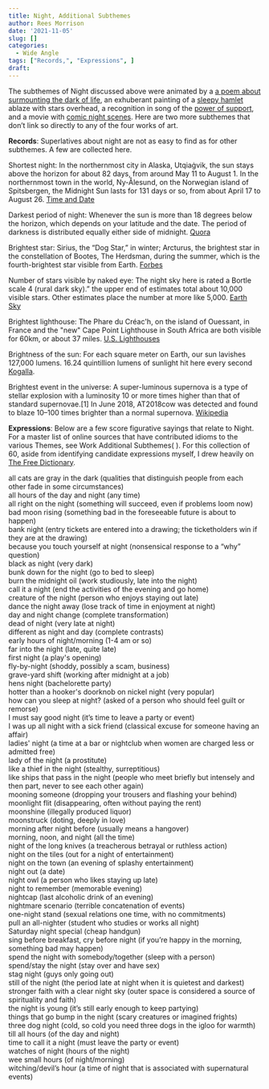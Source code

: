 ```yaml
---
title: Night, Additional Subthemes
author: Rees Morrison
date: '2021-11-05'
slug: []
categories:
  - Wide Angle
tags: ["Records,", "Expressions", ]
draft:
---
```


The subthemes of Night discussed above were animated by a [a poem about surmounting the dark of life](https://themesfromart.com/post/2021-11-05-night-from-invictus-a-poem-by-william-ernest-henley/nightinvictus/), an exhuberant painting of a [sleepy hamlet](https://themesfromart.com/post/2021-11-05-night-from-the-starry-night-a-painting-by-vincent-van-gogh/nightstarry/) ablaze with stars overhead, a recognition in song of the [power of support](https://themesfromart.com/post/2021-11-05-night-from-stand-by-me-a-song-sung-by-ben-e-king/nightstand/), and a movie with [comic night scenes](https://themesfromart.com/post/2021-11-05-night-from-it-happened-one-night-a-movie-starring-clark-gable-and-claudette-colbert/nighthappened/). Here are two more subthemes that don’t link so directly to any of the four works of art.

<!--more-->

**Records**:  Superlatives about night are not as easy to find as for other subthemes.  A few are collected here.

Shortest night:  In the northernmost city in Alaska, Utqiaġvik, the sun stays above the horizon for about 82 days, from around May 11 to August 1.  In the northernmost town in the world, Ny-Ålesund, on the Norwegian island of Spitsbergen, the Midnight Sun lasts for 131 days or so, from about April 17 to August 26.   [Time and Date](https://www.timeanddate.com/astronomy/midnight-sun.html)

Darkest period of night:  Whenever the sun is more than 18 degrees below the horizon, which depends on your latitude and the date. The period of darkness is distributed equally either side of midnight.  [Quora](https://www.quora.com/What-time-is-the-night-usually-darkest-Assuming-its-a-cloudless-night-then-around-what-time-it-would-be-darkest-Is-it-correct-to-say-night-is-darkest-before-dawn)

Brightest star: Sirius, the “Dog Star,” in winter; Arcturus, the brightest star in the constellation of Bootes, The Herdsman, during the summer, which is the fourth-brightest star visible from Earth.  [Forbes](https://www.forbes.com/sites/jamiecartereurope/2021/08/14/whats-the-brightest-star-in-the-summer-night-sky-no-its-not-the-north-star/)

Number of stars visible by naked eye:  The night sky here is rated a Bortle scale 4 (rural dark sky).”  the upper end of estimates total about 10,000 visible stars. Other estimates place the number at more like 5,000.  [Earth Sky](https://earthsky.org/astronomy-essentials/how-many-stars-could-you-see-on-a-clear-moonless-night/)

Brightest lighthouse:  The Phare du Créac'h, on the island of Ouessant, in France and the "new" Cape Point Lighthouse in South Africa are both visible for 60km, or about 37 miles.  [U.S. Lighthouses](https://www.us-lighthouses.com/faq.php)

Brightness of the sun:  For each square meter on Earth, our sun lavishes 127,000 lumens.  16.24 quintillion lumens of sunlight hit here every second [Kogalla](https://kogalla.com/blogs/tech-trail/how-many-lumens-is-the-sun).

Brightest event in the universe:  A super-luminous supernova is a type of stellar explosion with a luminosity 10 or more times higher than that of standard supernovae.[1]  In June 2018, AT2018cow was detected and found to blaze 10–100 times brighter than a normal supernova. [Wikipedia](https://en.wikipedia.org/wiki/Superluminous_supernova)

**Expressions**:  Below are a few score figurative sayings that relate to Night.  For a master list of online sources that have contributed idioms to the various Themes, see Work Additional Subthemes(  ).  For this collection of 60, aside from identifying candidate expressions myself, I drew heavily on [The Free Dictionary](https://idioms.thefreedictionary.com/night).

<!--Here are the sayings.-->

all cats are gray in the dark (qualities that distinguish people from each other fade in some circumstances)  
all hours of the day and night (any time)  
all right on the night (something will succeed, even if problems loom now)  
bad moon rising (something bad in the foreseeable future is about to happen)  
bank night (entry tickets are entered into a drawing; the ticketholders win if they are at the drawing)  
because you touch yourself at night (nonsensical response to a “why” question)  
black as night (very dark)  
bunk down for the night (go to bed to sleep)  
burn the midnight oil (work studiously, late into the night)  
call it a night (end the activities of the evening and go home)  
creature of the night (person who enjoys staying out late)  
dance the night away (lose track of time in enjoyment at night)  
day and night change (complete transformation)  
dead of night (very late at night)  
different as night and day (complete contrasts)  
early hours of night/morning (1-4 am or so)  
far into the night (late, quite late)  
first night (a play's opening)  
fly-by-night (shoddy, possibly a scam, business)  
grave-yard shift (working after midnight at a job)  
hens night (bachelorette party)  
hotter than a hooker's doorknob on nickel night (very popular)  
how can you sleep at night? (asked of a person who should feel guilt or remorse)  
I must say good night (it’s time to leave a party or event)  
I was up all night with a sick friend (classical excuse for someone having an affair)  
ladies' night (a time at a bar or nightclub when women are charged less or admitted free)  
lady of the night (a prostitute)  
like a thief in the night (stealthy, surreptitious)  
like ships that pass in the night (people who meet briefly but intensely and then part, never to see each other again)  
mooning someone (dropping your trousers and flashing your behind)  
moonlight flit (disappearing, often without paying the rent)  
moonshine (illegally produced liquor)  
moonstruck (doting, deeply in love)  
morning after night before (usually means a hangover)  
morning, noon, and night (all the time)  
night of the long knives (a treacherous betrayal or ruthless action)  
night on the tiles (out for a night of entertainment)  
night on the town (an evening of splashy entertainment)  
night out (a date)  
night owl (a person who likes staying up late)  
night to remember (memorable evening)  
nightcap (last alcoholic drink of an evening)    
nightmare scenario (terrible concatenation of events)  
one-night stand (sexual relations one time, with no commitments)  
pull an all-nighter (student who studies or works all night)  
Saturday night special (cheap handgun)  
sing before breakfast, cry before night (if you’re happy in the morning, something bad may happen)  
spend the night with somebody/together (sleep with a person)  
spend/stay the night (stay over and have sex)  
stag night (guys only going out)  
still of the night (the period late at night when it is quietest and darkest)  
stronger faith with a clear night sky (outer space is considered a source of spirituality and faith)  		
the night is young (it’s still early enough to keep partying)  
things that go bump in the night (scary creatures or imagined frights)  
three dog night (cold, so cold you need three dogs in the igloo for warmth)  
till all hours (of the day and night)  
time to call it a night (must leave the party or event)  
watches of night (hours of the night)  
wee small hours (of night/morning)  
witching/devil’s hour (a time of night that is associated with supernatural events)

